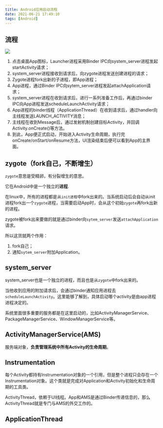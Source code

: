 ```yaml
---
title: Android应用启动流程
date: 2021-06-21 17:49:10
tags: [Android]
---
```


## 流程

![](/images/启动流程.png)

1. 点击桌面App图标，Launcher进程采用Binder IPC向system_server进程发起startActivity请求；
2. system_server进程接收到请求后，向zygote进程发送创建进程的请求；
3. Zygote进程fork出新的子进程，即App进程；
4. App进程，通过Binder IPC向sytem_server进程发起attachApplication请求；
5. system_server进程在收到请求后，进行一系列准备工作后，再通过binder IPC向App进程发送scheduleLaunchActivity请求；
6. App进程的binder线程（ApplicationThread）在收到请求后，通过handler向主线程发送LAUNCH_ACTIVITY消息；
7. 主线程在收到Message后，通过发射机制创建目标Activity，并回调Activity.onCreate()等方法。
8. 到此，App便正式启动，开始进入Activity生命周期，执行完onCreate/onStart/onResume方法，UI渲染结束后便可以看到App的主界面。

## zygote（fork自己，不断增生）

`zygote`意思是受精卵，有分裂增生的意思。

它在Android中是一个独立的**进程**.

在linux中，所有的进程都是从`init进程`中fork出来的。当系统启动后会自动从init进程fork出一个`zygote`进程，当需要启动App时，会从这个初始`zygote`再fork出新的进程。

zygote被fork出来要做的就是通过binder向`sytem_server`发送`attachApplication`请求。

所以这货就两个作用：

1. fork自己；
2. 通知`sytem_server`附加Application。

## system_server

system_server也是一个独立的进程，而且也是从`zygote`中fork出来的。

当他收到应用的附加请求后，会通过binder通知应用进程去`scheduleLaunchActivity`。这里能够了解到，具体启动哪个activity是由app进程进程决定的。

系统里面很多重要的服务都是在这里启动的，比如ActivityManagerService、PackageManagerService、WindowManagerService等。

## ActivityManagerService(AMS)

服务端对象，**负责管理系统中所有Activity的生命周期**。

## Instrumentation

每个Activity都持有Instrumentation对象的一个引用，但是整个进程只会存在一个Instrumentation对象。这个类就是完成对Application和Activity初始化和生命周期的工具类。

ActivityThread，依赖于UI线程。App和AMS是通过Binder传递信息的，那么ActivityThread就是专门与AMS的外交工作的。

## ApplicationThread

